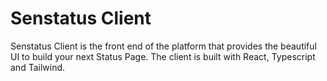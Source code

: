 # Senstatus Client

Senstatus Client is the front end of the platform that provides the beautiful UI to build your next Status Page. The client is built with React, Typescript and Tailwind.